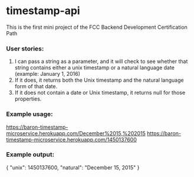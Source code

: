 # timestamp-api

This is the first mini project of the FCC Backend Development Certification Path

### User stories:
1. I can pass a string as a parameter, and it will check to see whether that string contains either a unix timestamp or a natural language date (example: January 1, 2016)
2. If it does, it returns both the Unix timestamp and the natural language form of that date.
3. If it does not contain a date or Unix timestamp, it returns null for those properties.

### Example usage:
https://baron-timestamp-microservice.herokuapp.com/December%2015,%202015
https://baron-timestamp-microservice.herokuapp.com/1450137600
### Example output:
{ "unix": 1450137600, "natural": "December 15, 2015" }
